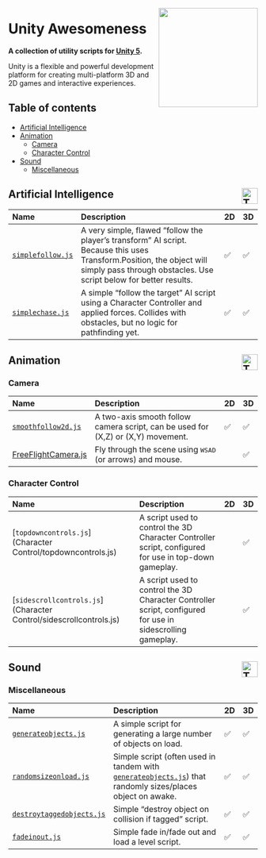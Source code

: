 <a href="https://unity3d.com/"><img align="right" width="200" src="https://cloud.githubusercontent.com/assets/218624/7900049/19e189ba-06f6-11e5-963e-ccd5540eaa12.png"></a>

# Unity Awesomeness

**A collection of utility scripts for [Unity 5](https://unity3d.com/).**

Unity is a flexible and powerful development platform for creating multi-platform 3D and 2D games and interactive experiences.

## Table of contents

- [Artificial Intelligence](#artificial-intelligence)
- [Animation](#animation)
	- [Camera](#camera)
	- [Character Control](#character-ontrol)
- [Sound](#sound)
	- [Miscellaneous](#miscellaneous)

## Artificial Intelligence [<img width="32" height="32" align="right" src="https://assets-cdn.github.com/images/icons/emoji/unicode/261d.png" class="emoji" title="TOC">](#table-of-contents)

Name | Description | 2D | 3D
:-- | :-- | --- | ---
[`simplefollow.js`](AI/Scripts/simplefollow.js) | A very simple, flawed “follow the player’s transform” AI script. Because this uses Transform.Position, the object will simply pass through obstacles. Use script below for better results. | :white_check_mark: | :white_check_mark:
[`simplechase.js`](AI/Scripts/simplechase.js) | A simple “follow the target” AI script using a Character Controller and applied forces. Collides with obstacles, but no logic for pathfinding yet. | :white_check_mark: | :white_check_mark:

## Animation [<img width="32" height="32" align="right" src="https://assets-cdn.github.com/images/icons/emoji/unicode/261d.png" class="emoji" title="TOC">](#table-of-contents)

### Camera

Name | Description | 2D | 3D
:-- | :-- | --- | ---
[`smoothfollow2d.js`](Camera/smoothfollow2d.js) | A two-axis smooth follow camera script, can be used for (X,Z) or (X,Y) movement. | :white_check_mark: | :white_check_mark:
[FreeFlightCamera.js](Camera/FreeFlightCamera.js) | Fly through the scene using <kbd>WSAD</kbd> (or arrows) and mouse. | | :white_check_mark:

### Character Control

Name | Description | 2D | 3D
:-- | :-- | --- | ---
[`topdowncontrols.js`](Character Control/topdowncontrols.js) | A script used to control the 3D Character Controller script, configured for use in top-down gameplay. | | :white_check_mark:
[`sidescrollcontrols.js`](Character Control/sidescrollcontrols.js) | A script used to control the 3D Character Controller script, configured for use in sidescrolling gameplay. | | :white_check_mark:

## Sound [<img width="32" height="32" align="right" src="https://assets-cdn.github.com/images/icons/emoji/unicode/261d.png" class="emoji" title="TOC">](#table-of-contents)

### Miscellaneous

Name | Description | 2D | 3D
:-- | :-- | --- | ---
[`generateobjects.js`](Misc/generateobjects.js) | A simple script for generating a large number of objects on load. | :white_check_mark: | :white_check_mark:
[`randomsizeonload.js`](Misc/randomsizeonload.js) | Simple script (often used in tandem with [`generateobjects.js`](Misc/generateobjects.js)) that randomly sizes/places object on awake. | :white_check_mark: | :white_check_mark:
[`destroytaggedobjects.js`](Misc/destroytaggedobjects.js) | Simple “destroy object on collision if tagged” script. | :white_check_mark: | :white_check_mark:
[`fadeinout.js`](Misc/fadeinout.js) | Simple fade in/fade out and load a level script. | :white_check_mark: | :white_check_mark:
